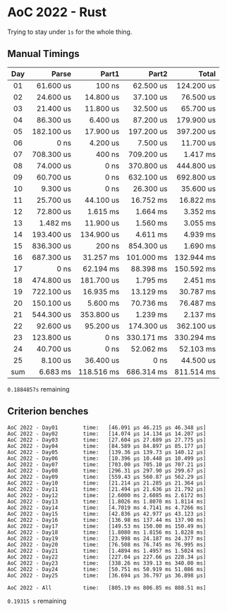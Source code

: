 # AoC 2022 - Rust

Trying to stay under `1s` for the whole thing.


## Manual Timings

| Day |      Parse |      Part1 |      Part2 |      Total |
| :-: | ---------: | ---------: | ---------: | ---------: |
| 01  |  61.600 us |     100 ns |  62.500 us | 124.200 us |
| 02  |  24.600 us |  14.800 us |  37.100 us |  76.500 us |
| 03  |  21.400 us |  11.800 us |  32.500 us |  65.700 us |
| 04  |  86.300 us |   6.400 us |  87.200 us | 179.900 us |
| 05  | 182.100 us |  17.900 us | 197.200 us | 397.200 us |
| 06  |       0 ns |   4.200 us |   7.500 us |  11.700 us |
| 07  | 708.300 us |     400 ns | 709.200 us |   1.417 ms |
| 08  |  74.000 us |       0 ns | 370.800 us | 444.800 us |
| 09  |  60.700 us |       0 ns | 632.100 us | 692.800 us |
| 10  |   9.300 us |       0 ns |  26.300 us |  35.600 us |
| 11  |  25.700 us |  44.100 us |  16.752 ms |  16.822 ms |
| 12  |  72.800 us |   1.615 ms |   1.664 ms |   3.352 ms |
| 13  |   1.482 ms |  11.900 us |   1.560 ms |   3.055 ms |
| 14  | 193.400 us | 134.900 us |   4.611 ms |   4.939 ms |
| 15  | 836.300 us |     200 ns | 854.300 us |   1.690 ms |
| 16  | 687.300 us |  31.257 ms | 101.000 ms | 132.944 ms |
| 17  |       0 ns |  62.194 ms |  88.398 ms | 150.592 ms |
| 18  | 474.800 us | 181.700 us |   1.795 ms |   2.451 ms |
| 19  | 722.100 us |  16.935 ms |  13.129 ms |  30.787 ms |
| 20  | 150.100 us |   5.600 ms |  70.736 ms |  76.487 ms |
| 21  | 544.300 us | 353.800 us |   1.239 ms |   2.137 ms |
| 22  |  92.600 us |  95.200 us | 174.300 us | 362.100 us |
| 23  | 123.800 us |       0 ns | 330.171 ms | 330.294 ms |
| 24  |  40.700 us |       0 ns |  52.062 ms |  52.103 ms |
| 25  |   8.100 us |  36.400 us |       0 ns |  44.500 us |
| sum |   6.683 ms | 118.516 ms | 686.314 ms | 811.514 ms |

`0.1884857s` remaining

## Criterion benches

```
AoC 2022 - Day01        time:   [46.091 µs 46.215 µs 46.348 µs]
AoC 2022 - Day02        time:   [14.074 µs 14.134 µs 14.207 µs]
AoC 2022 - Day03        time:   [27.604 µs 27.689 µs 27.775 µs]
AoC 2022 - Day04        time:   [84.589 µs 84.897 µs 85.177 µs]
AoC 2022 - Day05        time:   [139.36 µs 139.73 µs 140.12 µs]
AoC 2022 - Day06        time:   [10.396 µs 10.448 µs 10.499 µs]
AoC 2022 - Day07        time:   [703.00 µs 705.10 µs 707.21 µs]
AoC 2022 - Day08        time:   [296.31 µs 297.90 µs 299.67 µs]
AoC 2022 - Day09        time:   [559.43 µs 560.87 µs 562.29 µs]
AoC 2022 - Day10        time:   [21.214 µs 21.285 µs 21.364 µs]
AoC 2022 - Day11        time:   [21.494 µs 21.636 µs 21.792 µs]
AoC 2022 - Day12        time:   [2.6000 ms 2.6085 ms 2.6172 ms]
AoC 2022 - Day13        time:   [1.8026 ms 1.8070 ms 1.8114 ms]
AoC 2022 - Day14        time:   [4.7019 ms 4.7141 ms 4.7266 ms]
AoC 2022 - Day15        time:   [42.836 µs 42.977 µs 43.123 µs]
AoC 2022 - Day16        time:   [136.98 ms 137.44 ms 137.90 ms]
AoC 2022 - Day17        time:   [149.53 ms 150.00 ms 150.49 ms]
AoC 2022 - Day18        time:   [1.8080 ms 1.8156 ms 1.8228 ms]
AoC 2022 - Day19        time:   [23.998 ms 24.187 ms 24.377 ms]
AoC 2022 - Day20        time:   [76.508 ms 76.745 ms 76.995 ms]
AoC 2022 - Day21        time:   [1.4894 ms 1.4957 ms 1.5024 ms]
AoC 2022 - Day22        time:   [227.04 µs 227.66 µs 228.34 µs]
AoC 2022 - Day23        time:   [338.26 ms 339.13 ms 340.00 ms]
AoC 2022 - Day24        time:   [50.751 ms 50.919 ms 51.086 ms]
AoC 2022 - Day25        time:   [36.694 µs 36.797 µs 36.898 µs]

AoC 2022 - All          time:   [805.19 ms 806.85 ms 808.51 ms]
```

`0.19315 s` remaining